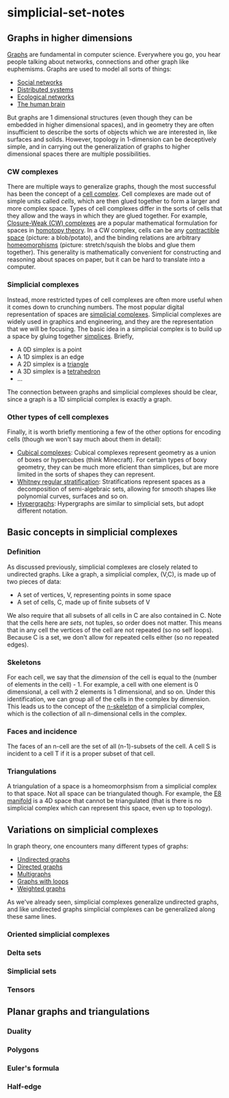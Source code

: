 simplicial-set-notes
====================

## Graphs in higher dimensions

[Graphs](http://en.wikipedia.org/wiki/Graph) are fundamental in computer science. Everywhere you go, you hear people talking about networks, connections and other graph like euphemisms.  Graphs are used to model all sorts of things:

* [Social networks](http://en.wikipedia.org/wiki/Social_network)
* [Distributed systems](http://en.wikipedia.org/wiki/Computer_network)
* [Ecological networks](http://en.wikipedia.org/wiki/Ecological_network)
* [The human brain](http://en.wikipedia.org/wiki/Neural_network)

But graphs are 1 dimensional structures (even though they can be embedded in higher dimensional spaces), and in geometry they are often insufficient to describe the sorts of objects which we are interested in, like surfaces and solids. However, topology in 1-dimension can be deceptively simple, and in carrying out the generalization of graphs to higher dimensional spaces there are multiple possibilities.

### CW complexes

There are multiple ways to generalize graphs, though the most successful has been the concept of a [cell complex](http://en.wikipedia.org/wiki/Abstract_cell_complex). Cell complexes are made out of simple units called *cells*, which are then glued together to form a larger and more complex space. Types of cell complexes differ in the sorts of cells that they allow and the ways in which they are glued together. For example, [Closure-Weak (CW) complexes](http://en.wikipedia.org/wiki/CW_complex) are a popular mathematical formulation for spaces in [homotopy theory](http://en.wikipedia.org/wiki/Homotopy). In a CW complex, cells can be any [contractible space](http://en.wikipedia.org/wiki/Contractible_space) (picture: a blob/potato), and the binding relations are arbitrary [homeomorphisms](http://en.wikipedia.org/wiki/Homeomorphism) (picture: stretch/squish the blobs and glue them together). This generality is mathematically convenient for constructing and reasoning about spaces on paper, but it can be hard to translate into a computer.

### Simplicial complexes

Instead, more restricted types of cell complexes are often more useful when it comes down to crunching numbers. The most popular digital representation of spaces are [simplicial complexes](http://en.wikipedia.org/wiki/Simplicial_complex). Simplicial complexes are widely used in graphics and engineering, and they are the representation that we will be focusing.  The basic idea in a simplicial complex is to build up a space by gluing together [simplices](http://en.wikipedia.org/wiki/Simplex). Briefly,

* A 0D simplex is a point
* A 1D simplex is an edge
* A 2D simplex is a [triangle](http://en.wikipedia.org/wiki/Triangle)
* A 3D simplex is a [tetrahedron](http://en.wikipedia.org/wiki/Tetrahedron)
* ...

The connection between graphs and simplicial complexes should be clear, since a graph is a 1D simplicial complex is exactly a graph.

### Other types of cell complexes

Finally, it is worth briefly mentioning a few of the other options for encoding cells (though we won't say much about them in detail):

* [Cubical complexes](http://inperc.com/wiki/index.php?title=Cubical_complex): Cubical complexes represent geometry as a union of boxes or hypercubes (think Minecraft).  For certain types of boxy geometry, they can be much more eficient than simplices, but are more limited in the sorts of shapes they can represent.
* [Whitney regular stratification](en.wikipedia.org/wiki/Stratification_%28mathematics%29): Stratifications represent spaces as a decomposition of semi-algebraic sets, allowing for smooth shapes like polynomial curves, surfaces and so on.
* [Hypergraphs](http://en.wikipedia.org/wiki/Hypergraph): Hypergraphs are similar to simplicial sets, but adopt different notation.

## Basic concepts in simplicial complexes

### Definition

As discussed previously, simplicial complexes are closely related to undirected graphs. Like a graph, a simplicial complex, (V,C), is made up of two pieces of data:

* A set of vertices, V, representing points in some space
* A set of cells, C, made up of finite subsets of V

We also require that all subsets of all cells in C are also contained in C. Note that the cells here are *sets*, not tuples, so order does not matter. This means that in any cell the vertices of the cell are not repeated (so no self loops). Because C is a set, we don't allow for repeated cells either (so no repeated edges).

### Skeletons

For each cell, we say that the *dimension* of the cell is equal to the (number of elements in the cell) - 1. For example, a cell with one element is 0 dimensional, a cell with 2 elements is 1 dimensional, and so on. Under this identification, we can group all of the cells in the complex by dimension. This leads us to the concept of the [n-skeleton](http://en.wikipedia.org/wiki/N-skeleton) of a simplicial complex, which is the collection of all n-dimensional cells in the complex.

### Faces and incidence

The faces of an n-cell are the set of all (n-1)-subsets of the cell.  A cell S is incident to a cell T if it is a proper subset of that cell.

### Triangulations

A triangulation of a space is a homeomorphsism from a simplicial complex to that space.  Not all space can be triangulated though.  For example, the [E8 manifold](http://en.wikipedia.org/wiki/E8_manifold) is a 4D space that cannot be triangulated (that is there is no simplicial complex which can represent this space, even up to topology).

## Variations on simplicial complexes

In graph theory, one encounters many different types of graphs:

* [Undirected graphs](http://en.wikipedia.org/wiki/Graph_(mathematics)#Undirected_graph)
* [Directed graphs](http://en.wikipedia.org/wiki/Graph_(mathematics)#Directed_graph)
* [Multigraphs](http://en.wikipedia.org/wiki/Graph_(mathematics)#Multigraph)
* [Graphs with loops](http://en.wikipedia.org/wiki/Loop_%28graph_theory%29)
* [Weighted graphs](http://en.wikipedia.org/wiki/Graph_(mathematics)#Weighted_graph)

As we've already seen, simplicial complexes generalize undirected graphs, and like undirected graphs simplicial complexes can be generalized along these same lines.

### Oriented simplicial complexes

### Delta sets

### Simplicial sets

### Tensors



## Planar graphs and triangulations

### Duality

### Polygons

### Euler's formula

### Half-edge
